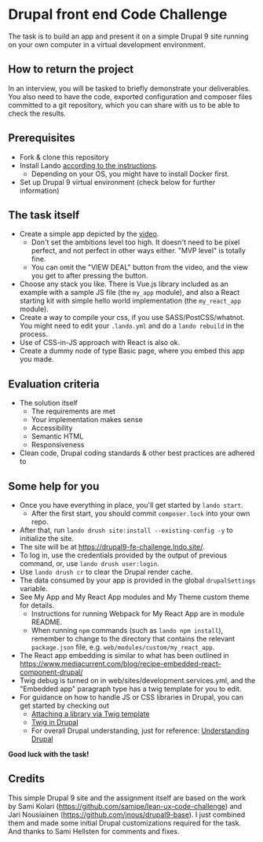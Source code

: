 # Drupal front end Code Challenge
The task is to build an app and present it on a simple Drupal 9 site running on
your own computer in a virtual development environment.

## How to return the project
In an interview, you will be tasked to briefly demonstrate your deliverables.
You also need to have the code, exported configuration and composer files committed to a
git repository, which you can share with us to be able to check the results.

## Prerequisites
* Fork & clone this repository
* Install Lando [according to the instructions](https://docs.lando.dev/basics/installation.html).
  * Depending on your OS, you might have to install Docker first.
* Set up Drupal 9 virtual environment (check below for further information)

## The task itself
* Create a simple app depicted by the [video](Lean_UX_recruitment_task_demo.mov).
  * Don't set the ambitions level too high. It doesn't need to be pixel perfect, and not perfect
    in other ways either. "MVP level" is totally fine.
  * You can omit the "VIEW DEAL" button from the video, and the view you get to after
    pressing the button.
* Choose any stack you like. There is Vue.js library included as an example with
  a sample JS file (the `my_app` module), and also a React starting kit with
  simple hello world implementation (the `my_react_app` module).
* Create a way to compile your css, if you use SASS/PostCSS/whatnot.
  You might need to edit your `.lando.yml` and do a `lando rebuild` in the process.
* Use of CSS-in-JS approach with React is also ok.
* Create a dummy node of type Basic page, where you embed this app you made.

## Evaluation criteria

* The solution itself
  * The requirements are met
  * Your implementation makes sense
  * Accessibility
  * Semantic HTML
  * Responsiveness
* Clean code, Drupal coding standards & other best practices are adhered to

## Some help for you
* Once you have everything in place, you'll get started by `lando start`.
  * After the first start, you should commit `composer.lock` into your own repo.
* After that, run `lando drush site:install --existing-config -y` to initialize the site.
* The site will be at https://drupal9-fe-challenge.lndo.site/.
* To log in, use the credentials provided by the output of previous command, or,
  use `lando drush user:login`.
* Use `lando drush cr` to clear the Drupal render cache.
* The data consumed by your app is provided in the global `drupalSettings` variable.
* See My App and My React App modules and My Theme custom theme for details.
  * Instructions for running Webpack for My React App are in module README.
  * When running `npm` commands (such as `lando npm install`), remember to
    change to the directory that contains the relevant `package.json` file,
    e.g. `web/modules/custom/my_react_app`.
* The React app embedding is similar to what has been outlined in https://www.mediacurrent.com/blog/recipe-embedded-react-component-drupal/
* Twig debug is turned on in web/sites/development.services.yml, and the "Embedded app"
  paragraph type has a twig template for you to edit.
* For guidance on how to handle JS or CSS libraries in Drupal, you can get started by checking out
  * [Attaching a library via Twig template](https://www.drupal.org/docs/theming-drupal/adding-stylesheets-css-and-javascript-js-to-a-drupal-theme#attach-library-specific-twig)
  * [Twig in Drupal](https://www.drupal.org/docs/theming-drupal/twig-in-drupal)
  * For overall Drupal understanding, just for reference: [Understanding Drupal](https://www.drupal.org/docs/understanding-drupal)

**Good luck with the task!**

## Credits

This simple Drupal 9 site and the assignment itself are based on the work by Sami Kolari
(https://github.com/samipe/lean-ux-code-challenge) and Jari Nousiainen
(https://github.com/jnous/drupal9-base). I just combined them and made some initial Drupal
customizations required for the task. And thanks to Sami Hellsten for comments and fixes.
